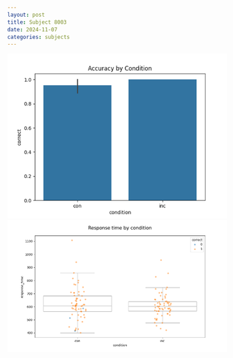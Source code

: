 ```yaml
---
layout: post
title: Subject 8003
date: 2024-11-07
categories: subjects
---
```


![](data/8003/run-13/8003_NF_acc.png)
![](data/8003/run-13/8003_NF_rt.png)
